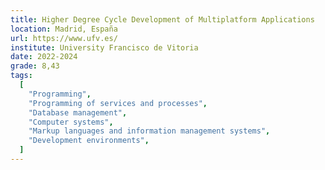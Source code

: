 ```yaml
---
title: Higher Degree Cycle Development of Multiplatform Applications
location: Madrid, España
url: https://www.ufv.es/
institute: University Francisco de Vitoria
date: 2022-2024
grade: 8,43
tags: 
  [
    "Programming",
    "Programming of services and processes",
    "Database management",
    "Computer systems",
    "Markup languages and information management systems",
    "Development environments",
  ]
---
```

